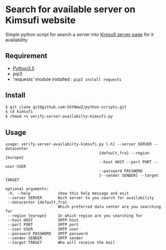# Search for available server on Kimsufi website

Simple python script for search a server into [Kimsufi server page](https://www.kimsufi.com/fr/serveurs.xml) for it availability

## Requirement
* [Python3.5](https://www.python.org/downloads/)
* pip3
* 'requests' module installed : `pip3 install requests`

## Install
```sh
$ git clone git@github.com:SkYNewZ/python-scripts.git
$ cd kimsufi
$ chmod +x verify-server-availabilty-kimsufi.py
```

 ## Usage
 ```
 usage: verify-server-availabilty-kimsufi.py [-h] --server SERVER --datacenter
                                          {default,fra} --region {europe}
                                          --host HOST --port PORT --user USER
                                          --password PASSWORD
                                          [--sender SENDER] --target TARGET

optional arguments:
  -h, --help            show this help message and exit
  --server SERVER       Wich server to you search for availability
  --datacenter {default,fra}
                        Which preferred data center are you searching for
  --region {europe}     In which region are you searching for
  --host HOST           SMTP host
  --port PORT           SMTP port
  --user USER           SMTP user
  --password PASSWORD   SMTP password
  --sender SENDER       SMTP sender
  --target TARGET       Who will receive the mail
 ```
